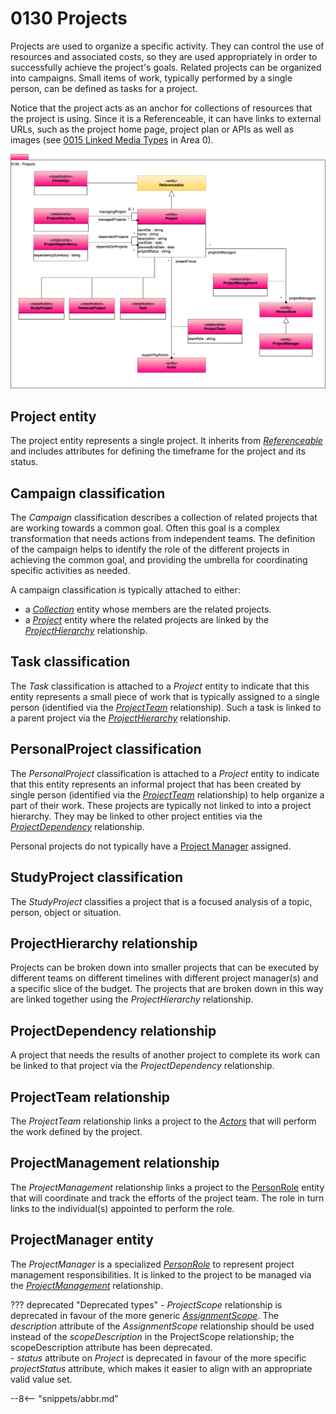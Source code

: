 <!-- SPDX-License-Identifier: CC-BY-4.0 -->
<!-- Copyright Contributors to the Egeria project. -->

# 0130 Projects

Projects are used to organize a specific activity. They can control the use of resources and associated costs, so they are used appropriately in order to successfully achieve the project's goals.
Related projects can be organized into campaigns. Small items of work, typically performed by a single person, can be defined as tasks for a project.

Notice that the project acts as an anchor for collections of resources that the project is using. Since it is a Referenceable, it can have links to external URLs, such as the project home page, project plan or APIs as well as images (see [0015 Linked Media Types](/types/0/0015-Linked-Media-Types) in Area 0).

![UML](0130-Projects.svg)

## Project entity

The project entity represents a single project.  It inherits from [*Referenceable*](/types/0/0010-Base-Model) and includes attributes for defining the timeframe for the project and its status.

## Campaign classification

The *Campaign* classification describes a collection of related projects that are working towards a common goal.  Often this goal is a complex transformation that needs actions from independent teams.  The definition of the campaign helps to identify the role of the different projects in achieving the common goal, and providing the umbrella for coordinating specific activities as needed.

A campaign classification is typically attached to either:

* a [*Collection*](/types/0/0021-Collections) entity whose members are the related projects.
* a [*Project*](#project-entity) entity where the related projects are linked by the [*ProjectHierarchy*](#projecthierarchy-relationship) relationship.

## Task classification

The *Task* classification is attached to a *Project* entity to indicate that this entity represents a small piece of work that is typically assigned to a single person (identified via the [*ProjectTeam*](#projectteam-relationship) relationship).  Such a task is linked to a parent project via the [*ProjectHierarchy*](#projecthierarchy-relationship) relationship.

## PersonalProject classification

The *PersonalProject* classification is attached to a *Project* entity to indicate that this entity represents an informal project that has been created by single person (identified via the [*ProjectTeam*](#projectteam-relationship) relationship) to help organize a part of their work.  These projects are typically not linked to into a project hierarchy.  They may be linked to other project entities via the [*ProjectDependency*](#projectdependency-relationship) relationship.

Personal projects do not typically have a [Project Manager](#projectmanagement-relationship) assigned.

## StudyProject classification

The *StudyProject* classifies a project that is a focused analysis of a topic, person, object or situation.

## ProjectHierarchy relationship

Projects can be broken down into smaller projects that can be executed by different teams on different timelines with different project manager(s) and a specific slice of the budget.  The projects that are broken down in this way are linked together using the *ProjectHierarchy* relationship.

## ProjectDependency relationship

A project that needs the results of another project to complete its work can be linked to that project via the *ProjectDependency* relationship.

## ProjectTeam relationship

The *ProjectTeam* relationship links a project to the [*Actors*](/types/1/0110-Actor) that will perform the work defined by the project.

## ProjectManagement relationship

The *ProjectManagement* relationship links a project to the [PersonRole](/types/1/0112-People) entity that will coordinate and track the efforts of the project team.  The role in turn links to the individual(s) appointed to perform the role.

## ProjectManager entity

The *ProjectManager* is a specialized [*PersonRole*](/types/1/0112-People) to represent project management responsibilities.  It is linked to the project to be managed via the [*ProjectManagement*](#projectmanagement-relationship) relationship.

??? deprecated "Deprecated types"
    - *ProjectScope* relationship is deprecated in favour of the more generic [*AssignmentScope*](/types/1/0120-Assignment-Scopes). The *description* attribute of the *AssignmentScope* relationship should be used instead of the *scopeDescription* in the ProjectScope relationship; the scopeDescription attribute has been deprecated.  
    - *status* attribute on *Project* is deprecated in favour of the more specific *projectStatus* attribute, which makes it easier to align with an appropriate valid value set.

--8<-- "snippets/abbr.md"
